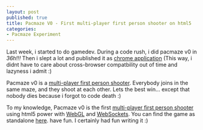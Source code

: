 ```yaml
---
layout: post
published: true
title: Pacmaze V0 - First multi-player first person shooter on html5 
categories: 
- Pacmaze Experiment
---
```


Last week, i started to do gamedev.
During a code rush, i did pacmaze v0 in *36h!!!* Then i slept a lot and published it as
[chrome application](https://chrome.google.com/webstore/detail/ggeliggglgbhachnoljoieibaneidchi)
(This way, i didnt have to care about cross-browser compatbility out of time and lazyness i admit :)

Pacmaze v0 is a [multi-player first person shooter](http://en.wikipedia.org/wiki/First-person_shooter).
Everybody joins in the same maze, and they shoot at each other. Lets the best win... except
that nobody dies because i forgot to code death :)

To my knowledge, Pacmaze v0 is the first
[multi-player first person shooter](http://en.wikipedia.org/wiki/First-person_shooter#Multiplayer)
using html5 power with [WebGL](http://en.wikipedia.org/wiki/WebGL)
and [WebSockets](http://en.wikipedia.org/wiki/WebSockets).
You can find the game as standalone [here](http://pacmaze0.jetienne.com). have fun. I certainly
had fun writing it :)


